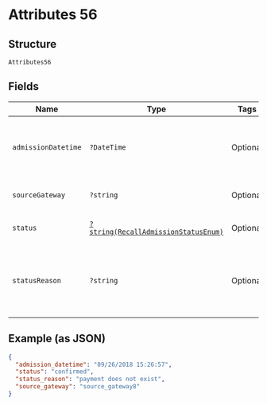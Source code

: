 
# Attributes 56

## Structure

`Attributes56`

## Fields

| Name | Type | Tags | Description | Getter | Setter |
|  --- | --- | --- | --- | --- | --- |
| `admissionDatetime` | `?DateTime` | Optional | Date and time the recall admission was created | getAdmissionDatetime(): ?\DateTime | setAdmissionDatetime(?\DateTime admissionDatetime): void |
| `sourceGateway` | `?string` | Optional | - | getSourceGateway(): ?string | setSourceGateway(?string sourceGateway): void |
| `status` | [`?string(RecallAdmissionStatusEnum)`](../../doc/models/recall-admission-status-enum.md) | Optional | [Status](http://draft-api-docs.form3.tech/api.html#enumerations-payment-admission-status) of the recall admission | getStatus(): ?string | setStatus(?string status): void |
| `statusReason` | `?string` | Optional | Human-readable reason for failure if admission status is failed | getStatusReason(): ?string | setStatusReason(?string statusReason): void |

## Example (as JSON)

```json
{
  "admission_datetime": "09/26/2018 15:26:57",
  "status": "confirmed",
  "status_reason": "payment does not exist",
  "source_gateway": "source_gateway8"
}
```

